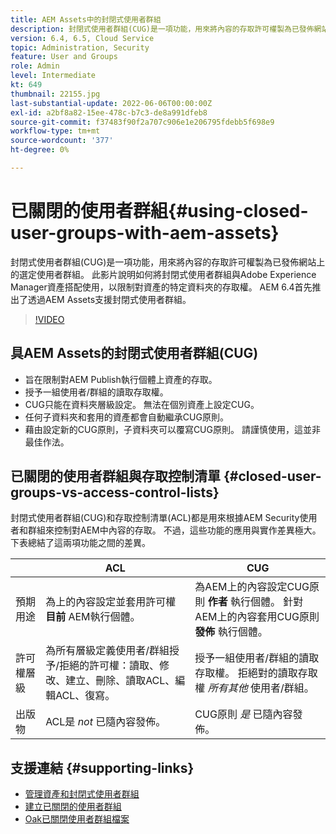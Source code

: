 ```yaml
---
title: AEM Assets中的封閉式使用者群組
description: 封閉式使用者群組(CUG)是一項功能，用來將內容的存取許可權製為已發佈網站上的選定使用者群組。 此影片說明如何將封閉式使用者群組與Adobe Experience Manager資產搭配使用，以限制對資產的特定資料夾的存取權。
version: 6.4, 6.5, Cloud Service
topic: Administration, Security
feature: User and Groups
role: Admin
level: Intermediate
kt: 649
thumbnail: 22155.jpg
last-substantial-update: 2022-06-06T00:00:00Z
exl-id: a2bf8a82-15ee-478c-b7c3-de8a991dfeb8
source-git-commit: f37483f90f2a707c906e1e206795fdebb5f698e9
workflow-type: tm+mt
source-wordcount: '377'
ht-degree: 0%

---
```


# 已關閉的使用者群組{#using-closed-user-groups-with-aem-assets}

封閉式使用者群組(CUG)是一項功能，用來將內容的存取許可權製為已發佈網站上的選定使用者群組。 此影片說明如何將封閉式使用者群組與Adobe Experience Manager資產搭配使用，以限制對資產的特定資料夾的存取權。 AEM 6.4首先推出了透過AEM Assets支援封閉式使用者群組。

>[!VIDEO](https://video.tv.adobe.com/v/22155?quality=12&learn=on)

## 具AEM Assets的封閉式使用者群組(CUG)

* 旨在限制對AEM Publish執行個體上資產的存取。
* 授予一組使用者/群組的讀取存取權。
* CUG只能在資料夾層級設定。 無法在個別資產上設定CUG。
* 任何子資料夾和套用的資產都會自動繼承CUG原則。
* 藉由設定新的CUG原則，子資料夾可以覆寫CUG原則。 請謹慎使用，這並非最佳作法。

## 已關閉的使用者群組與存取控制清單 {#closed-user-groups-vs-access-control-lists}

封閉式使用者群組(CUG)和存取控制清單(ACL)都是用來根據AEM Security使用者和群組來控制對AEM中內容的存取。 不過，這些功能的應用與實作差異極大。 下表總結了這兩項功能之間的差異。

|  | ACL | CUG |
| ----------------- | -------------------------------------------------------------------------------------------------------------------------------- | ----------------------------------------------------------------------------------------------------------------------------- |
| 預期用途 | 為上的內容設定並套用許可權 **目前** AEM執行個體。 | 為AEM上的內容設定CUG原則 **作者** 執行個體。 針對AEM上的內容套用CUG原則 **發佈** 執行個體。 |
| 許可權層級 | 為所有層級定義使用者/群組授予/拒絕的許可權：讀取、修改、建立、刪除、讀取ACL、編輯ACL、復寫。 | 授予一組使用者/群組的讀取存取權。 拒絕對的讀取存取權 *所有其他* 使用者/群組。 |
| 出版物 | ACL是 *not* 已隨內容發佈。 | CUG原則 *是* 已隨內容發佈。 |

## 支援連結 {#supporting-links}

* [管理資產和封閉式使用者群組](https://experienceleague.adobe.com/docs/experience-manager-65/assets/managing/manage-assets.html?lang=en#closed-user-group)
* [建立已關閉的使用者群組](https://experienceleague.adobe.com/docs/experience-manager-65/administering/security/cug.html)
* [Oak已關閉使用者群組檔案](https://jackrabbit.apache.org/oak/docs/security/authorization/cug.html)
